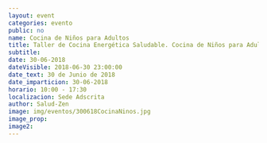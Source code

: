 ```yaml
---
layout: event
categories: evento
public: no
name: Cocina de Niños para Adultos
title: Taller de Cocina Energética Saludable. Cocina de Niños para Adultos
subtitle:
date: 30-06-2018
dateVisible: 2018-06-30 23:00:00
date_text: 30 de Junio de 2018
date_imparticion: 30-06-2018
horario: 10:00 - 17:30
localizacion: Sede Adscrita
author: Salud-Zen
image: img/eventos/300618CocinaNinos.jpg
image_prop:
image2:
---
```

